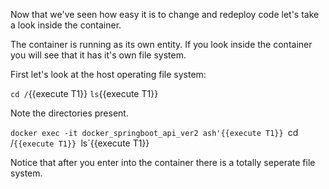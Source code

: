 Now that we've seen how easy it is to change and redeploy code let's take a look inside the container.

The container is running as its own entity.  If you look inside the container you will see that it has it's own file system.

First let's look at the host operating file system:

`cd /`{{execute T1}}
`ls`{{execute T1}}

Note the directories present.


`docker exec -it docker_springboot_api_ver2 ash'{{execute T1}}
`cd /`{{execute T1}}
`ls`{{execute T1}}

Notice that after you enter into the container there is a totally seperate file system.



